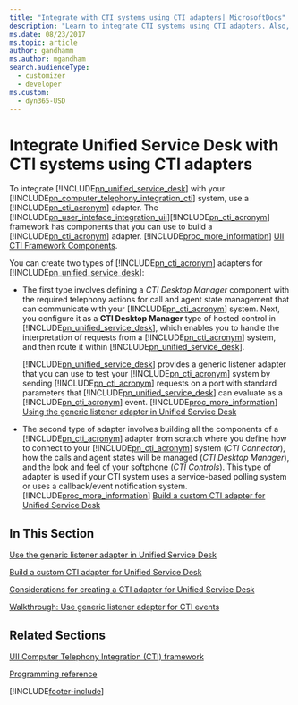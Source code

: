```yaml
---
title: "Integrate with CTI systems using CTI adapters| MicrosoftDocs"
description: "Learn to integrate CTI systems using CTI adapters. Also, find information about the adapters you can create for Unified Service Desk."
ms.date: 08/23/2017
ms.topic: article
author: gandhamm
ms.author: mgandham
search.audienceType: 
  - customizer
  - developer
ms.custom: 
  - dyn365-USD
---
```

# Integrate Unified Service Desk with CTI systems using CTI adapters
To integrate [!INCLUDE[pn_unified_service_desk](../includes/pn-unified-service-desk.md)] with your [!INCLUDE[pn_computer_telephony_integration_cti](../includes/pn-computer-telephony-integration-cti.md)] system, use a [!INCLUDE[pn_cti_acronym](../includes/pn-cti-acronym.md)] adapter. The [!INCLUDE[pn_user_inteface_integration_uii](../includes/pn-user-interface-integration-uii.md)][!INCLUDE[pn_cti_acronym](../includes/pn-cti-acronym.md)] framework has components that you can use to build a [!INCLUDE[pn_cti_acronym](../includes/pn-cti-acronym.md)] adapter. [!INCLUDE[proc_more_information](../includes/proc-more-information.md)] [UII CTI Framework Components](../unified-service-desk/uii-computer-telephony-integration-cti-framework.md#Architecture).  
  
 You can create two types of [!INCLUDE[pn_cti_acronym](../includes/pn-cti-acronym.md)] adapters for [!INCLUDE[pn_unified_service_desk](../includes/pn-unified-service-desk.md)]:  
  
- The first type involves defining a *CTI Desktop Manager* component with the required telephony actions for call and agent state management that can communicate with your [!INCLUDE[pn_cti_acronym](../includes/pn-cti-acronym.md)] system. Next, you configure it as a **CTI Desktop Manager** type of hosted control in [!INCLUDE[pn_unified_service_desk](../includes/pn-unified-service-desk.md)], which enables you to handle the interpretation of requests from a [!INCLUDE[pn_cti_acronym](../includes/pn-cti-acronym.md)] system, and then route it within [!INCLUDE[pn_unified_service_desk](../includes/pn-unified-service-desk.md)].  
  
  [!INCLUDE[pn_unified_service_desk](../includes/pn-unified-service-desk.md)] provides a generic listener adapter that you can use to test your [!INCLUDE[pn_cti_acronym](../includes/pn-cti-acronym.md)] system by sending [!INCLUDE[pn_cti_acronym](../includes/pn-cti-acronym.md)] requests on a port with standard parameters that [!INCLUDE[pn_unified_service_desk](../includes/pn-unified-service-desk.md)] can evaluate as a [!INCLUDE[pn_cti_acronym](../includes/pn-cti-acronym.md)] event. [!INCLUDE[proc_more_information](../includes/proc-more-information.md)] [Using the generic listener adapter in Unified Service Desk](../unified-service-desk/use-generic-listener-adapter-unified-service-desk.md)  
  
- The second type of adapter involves building all the components of a [!INCLUDE[pn_cti_acronym](../includes/pn-cti-acronym.md)] adapter from scratch where you define how to connect to your [!INCLUDE[pn_cti_acronym](../includes/pn-cti-acronym.md)] system (*CTI Connector*), how the calls and agent states will be managed (*CTI Desktop Manager*), and the look and feel of your softphone (*CTI Controls*). This type of adapter is used if your CTI system uses a service-based polling system or uses a callback/event notification system. [!INCLUDE[proc_more_information](../includes/proc-more-information.md)] [Build a custom CTI adapter for Unified Service Desk](../unified-service-desk/build-custom-cti-adapter-unified-service-desk.md)  
  
## In This Section  
 [Use the generic listener adapter in Unified Service Desk](../unified-service-desk/use-generic-listener-adapter-unified-service-desk.md)  
  
 [Build a custom CTI adapter for Unified Service Desk](../unified-service-desk/build-custom-cti-adapter-unified-service-desk.md)  
  
 [Considerations for creating a CTI adapter for Unified Service Desk](../unified-service-desk/consideration-creating-cti-adapter-unified-service-desk.md)  
  
 [Walkthrough: Use generic listener adapter for CTI events](../unified-service-desk/walkthrough-use-the-generic-listener-adapter-for-cti-event-routing.md)  
  
## Related Sections  
 [UII Computer Telephony Integration (CTI) framework](../unified-service-desk/uii-computer-telephony-integration-cti-framework.md)  
  
 [Programming reference](../unified-service-desk/programming-reference.md)


[!INCLUDE[footer-include](../includes/footer-banner.md)]
